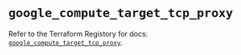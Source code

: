 # `google_compute_target_tcp_proxy`

Refer to the Terraform Registory for docs: [`google_compute_target_tcp_proxy`](https://www.terraform.io/docs/providers/google/r/compute_target_tcp_proxy).
